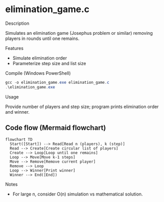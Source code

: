 # elimination_game.c

Description

Simulates an elimination game (Josephus problem or similar) removing players in rounds until one remains.

Features

- Simulate elimination order
- Parameterize step size and list size

Compile (Windows PowerShell)

```powershell
gcc -o elimination_game.exe elimination_game.c
.\elimination_game.exe
```

Usage

Provide number of players and step size; program prints elimination order and winner.

## Code flow (Mermaid flowchart)

```mermaid
flowchart TD
  Start([Start]) --> Read[Read n (players), k (step)]
  Read --> Create[Create circular list of players]
  Create --> Loop[Loop until one remains]
  Loop --> Move[Move k-1 steps]
  Move --> Remove[Remove current player]
  Remove --> Loop
  Loop --> Winner[Print winner]
  Winner --> End([End])
```

Notes

- For large n, consider O(n) simulation vs mathematical solution.
